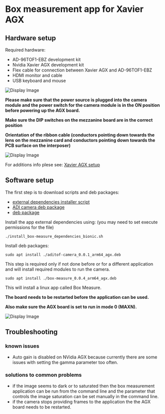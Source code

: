 # Box measurement app for Xavier AGX

## Hardware setup
Required hardware:
 - AD-96TOF1-EBZ development kit
 - Nvidia Xavier AGX development kit
 - Flex cable for connection between Xavier AGX and AD-96TOF1-EBZ
 - HDMI monitor and cable
 - USB keyboard and mouse
 
 ![Display Image](https://github.com/robotics-ai/tof_process_public/blob/main/box_measure/Doc/Images/xavier-agx-ad96tof1.jpg)

**Please make sure that the power source is plugged into the camera module and the power switch for the camera module is in the ON position before powering up the AGX board.**

**Make sure the DIP switches on the mezzanine board are in the correct position**

**Orientation of the ribbon cable (conductors pointing down towards the lens on the mezzanine card and conductors pointing down towards the PCB surface on the interposer)**

 ![Display Image](https://github.com/robotics-ai/tof_process_public/blob/main/box_measure/Doc/Images/switches.jpeg)

For additions info plese see: 
[Xavier AGX setup](https://wiki.analog.com/resources/eval/user-guides/ad-96tof1-ebz/ug_xavier_agx)

## Software setup

The first step is to download scripts and deb packages:
- [external dependencies installer script](https://github.com/robotics-ai/tof_process_public/blob/release/box_measure/Xavier-AGX/install_box-measure_dependencies_bionic.sh)
- [ADI camera deb package](https://github.com/robotics-ai/tof_process_public/blob/release/box_measure/Xavier-AGX/aditof-camera_0.0.1_arm64_agx.deb)
- [deb package](https://github.com/robotics-ai/tof_process_public/blob/release/box_measure/Xavier-AGX/box-measure_0.0.4_arm64_agx.deb)

Install the app external dependencies using: (you may need to set execute permissions for the file)
```
./install_box-measure_dependencies_bionic.sh
```

Install deb packages:
```
sudo apt install ./aditof-camera_0.0.1_arm64_agx.deb
```
This step is required only if not done before or for a different application and will install required modules to run the camera.

```
sudo apt install ./box-measure_0.0.4_arm64_agx.deb
```
This will install a linux app called Box Measure.

**The board needs to be restarted before the application can be used.**

**Also make sure the AGX board is set to run in mode 0 (MAXN).**

![Display Image](https://github.com/robotics-ai/tof_process_public/blob/main/box_measure/Doc/Images/set_mode.png)
 
## Troubleshooting
### known issues
   - Auto gain is disabled on NVidia AGX because currently there are some issues with setting the gamma parameter too often.
### solutions to common problems
   - if the image seems to dark or to saturated then the box measurement application can be run from the command line and the parameter that controls the image saturation can be set manually in the command line.
   - if the camera stops providing frames to the application the the AGX board needs to be restarted.
